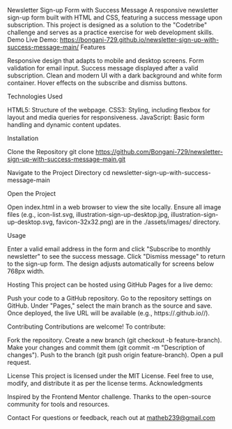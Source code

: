 Newsletter Sign-up Form with Success Message
A responsive newsletter sign-up form built with HTML and CSS, featuring a success message upon subscription. This project is designed as a solution to the "Codetribe" challenge and serves as a practice exercise for web development skills.
Demo
Live Demo: https://bongani-729.github.io/newsletter-sign-up-with-success-message-main/
Features

Responsive design that adapts to mobile and desktop screens.
Form validation for email input.
Success message displayed after a valid subscription.
Clean and modern UI with a dark background and white form container.
Hover effects on the subscribe and dismiss buttons.

Technologies Used

HTML5: Structure of the webpage.
CSS3: Styling, including flexbox for layout and media queries for responsiveness.
JavaScript: Basic form handling and dynamic content updates.

Installation

Clone the Repository
git clone https://github.com/Bongani-729/newsletter-sign-up-with-success-message-main.git

Navigate to the Project Directory
cd newsletter-sign-up-with-success-message-main


Open the Project

Open index.html in a web browser to view the site locally.
Ensure all image files (e.g., icon-list.svg, illustration-sign-up-desktop.jpg, illustration-sign-up-desktop.svg, favicon-32x32.png) are in the ./assets/images/ directory.



Usage

Enter a valid email address in the form and click "Subscribe to monthly newsletter" to see the success message.
Click "Dismiss message" to return to the sign-up form.
The design adjusts automatically for screens below 768px width.

Hosting
This project can be hosted using GitHub Pages for a live demo:

Push your code to a GitHub repository.
Go to the repository settings on GitHub.
Under "Pages," select the main branch as the source and save.
Once deployed, the live URL will be available (e.g., https://<your-username>.github.io/<your-repo>/).

Contributing
Contributions are welcome! To contribute:

Fork the repository.
Create a new branch (git checkout -b feature-branch).
Make your changes and commit them (git commit -m "Description of changes").
Push to the branch (git push origin feature-branch).
Open a pull request.

License
This project is licensed under the MIT License. Feel free to use, modify, and distribute it as per the license terms.
Acknowledgments

Inspired by the Frontend Mentor challenge.
Thanks to the open-source community for tools and resources.

Contact
For questions or feedback, reach out at matheb239@gmail.com
